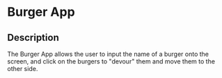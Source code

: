 # Burger App

## Description
The Burger App allows the user to input the name of a burger onto the screen, and click on the burgers to "devour" them and
move them to the other side.
